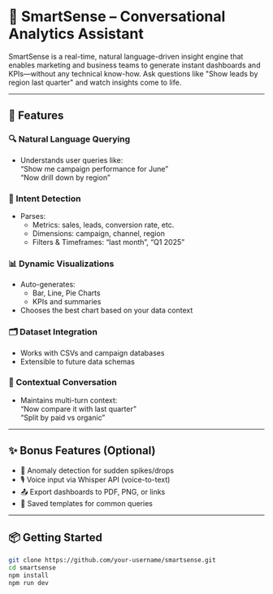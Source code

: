 # 🧠 SmartSense – Conversational Analytics Assistant

SmartSense is a real-time, natural language-driven insight engine that enables marketing and business teams to generate instant dashboards and KPIs—without any technical know-how. Ask questions like "Show leads by region last quarter" and watch insights come to life.

---

## 🚀 Features

### 🔍 Natural Language Querying
- Understands user queries like:  
  “Show me campaign performance for June”  
  “Now drill down by region”

### 🧠 Intent Detection
- Parses:
  - Metrics: sales, leads, conversion rate, etc.
  - Dimensions: campaign, channel, region
  - Filters & Timeframes: “last month”, “Q1 2025”

### 📊 Dynamic Visualizations
- Auto-generates:
  - Bar, Line, Pie Charts
  - KPIs and summaries
- Chooses the best chart based on your data context

### 🗂 Dataset Integration
- Works with CSVs and campaign databases
- Extensible to future data schemas

### 💬 Contextual Conversation
- Maintains multi-turn context:  
  “Now compare it with last quarter”  
  “Split by paid vs organic”

---

## ✨ Bonus Features (Optional)
- 🔺 Anomaly detection for sudden spikes/drops
- 🎙️ Voice input via Whisper API (voice-to-text)
- 📤 Export dashboards to PDF, PNG, or links
- 💾 Saved templates for common queries

---

## 📦 Getting Started

```bash
git clone https://github.com/your-username/smartsense.git
cd smartsense
npm install
npm run dev
